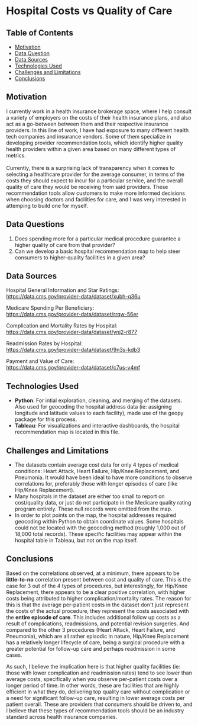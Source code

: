 # Hospital Costs vs Quality of Care

## Table of Contents
* [Motivation](#Motivation)   
* [Data Question](#Data-Question)
* [Data Sources](#Data-Sources)
* [Technologies Used](#Technologies-Used)
* [Challenges and Limitations](#Challenges-and-Limitations)
* [Conclusions](#Conclusions)

## Motivation
I currently work in a health insurance brokerage space, where I help consult a variety of employers on the costs of their health insurance plans, and also act as a go-between between them and their respective insurance providers. In this line of work, I have had exposure to many different health tech companies and insurance vendors.  Some of them specialize in developing provider recommendation tools, which identify higher quality health providers within a given area based on many different types of metrics.  <br>
<br>
Currently, there is a surprising lack of transparency when it comes to selecting a healthcare provider for the average consumer, in terms of the costs they should expect to incur for a particular service, and the overall quality of care they would be receiving from said providers.  These recommendation tools allow customers to make more informed decisions when choosing doctors and facilities for care, and I was very interested in attemping to build one for myself.


## Data Questions
1) Does spending more for a particular medical procedure guarantee a higher quality of care from that provider?
2) Can we develop a basic hospital recommendation map to help steer consumers to higher-quality facilities in a given area?

## Data Sources
Hospital General Information and Star Ratings:<br>
https://data.cms.gov/provider-data/dataset/xubh-q36u

Medicare Spending Per Beneficiary:<br>
https://data.cms.gov/provider-data/dataset/rrqw-56er

Complication and Mortality Rates by Hospital:<br>
https://data.cms.gov/provider-data/dataset/ynj2-r877

Readmission Rates by Hospital:<br>
https://data.cms.gov/provider-data/dataset/9n3s-kdb3

Payment and Value of Care:<br>
https://data.cms.gov/provider-data/dataset/c7us-v4mf


## Technologies Used
* **Python**: For intial exploration, cleaning, and merging of the datasets.  Also used for geocoding the hospital address data (ie: assigning longitude and latitude values to each facility), made use of the geopy package for this process.
* **Tableau**: For visualizations and interactive dashboards, the hospital recommendation map is located in this file.

## Challenges and Limitations
* The datasets contain average cost data for only 4 types of medical conditions: Heart Attack, Heart Failure, Hip/Knee Replacement, and Pneumonia.  It would have been ideal to have more conditions to observe correlations for, preferably those with longer episodes of care (like Hip/Knee Replacement).
* Many hospitals in the dataset are either too small to report on cost/quality data, or just do not participate in the Medicare quality rating program entirely.  These null records were omitted from the map.
* In order to plot points on the map, the hospital addresses required geocoding within Python to obtain coordinate values.  Some hospitals could not be located with the geocoding method (roughly 1,000 out of 18,000 total records).  These specific facilities may appear within the hospital table in Tableau, but not on the map itself.

## Conclusions
Based on the correlations observed, at a minimum, there appears to be **little-to-no** correlation present between cost and quality of care.  This is the case for 3 out of the 4 types of procedures, but interestingly, for Hip/Knee Replacement, there appears to be a clear positive correlation, with higher costs being attributed to higher complication/mortality rates.  The reason for this is that the average per-patient costs in the dataset don't just represent the costs of the actual procedure, they represent the costs associated with the **entire episode of care**.  This includes additional follow up costs as a result of complications, readmissions, and potential revision surgeries.  And compared to the other 3 procedures (Heart Attack, Heart Failure, and Pneumonia), which are all rather episodic in nature, Hip/Knee Replacement has a relatively longer lifecycle of care, being a surgical procedure with a greater potential for follow-up care and perhaps readmission in some cases. 

As such, I believe the implication here is that higher quality facilities (ie: those with lower complication and readmission rates) tend to see lower than average costs, specifically when you observe per-patient costs over a longer period of time.  In other words, these are facilities that are highly efficient in what they do, delivering top quality care without complication or a need for significant follow-up care, resulting in lower average costs per patient overall.  These are providers that consumers should be driven to, and I believe that these types of recommendation tools should be an industry standard across health insurance companies.





